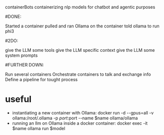 containerBots
containerizing nlp models for chatbot and agentic purposes

#DONE:

Started a container
pulled and ran Ollama on the container
told ollama to run phi3

#2DO:

give the LLM some tools
give the LLM specific context
give the LLM some system prompts

#FURTHER DOWN:

Run several containers
Orchestrate containers to talk and exchange info
Define a pipeline for tought process

# useful
* instantiating a new container with Ollama: docker run -d --gpus=all -v ollama:/root/.ollama -p $port:$port --name $name ollama/ollama
* running an llm on Ollama inside a docker container: docker exec -it $name ollama run $model
